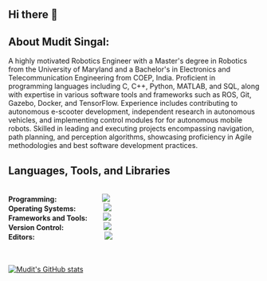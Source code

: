 ## Hi there 👋

<!--
**muditsingal/muditsingal** is a ✨ _special_ ✨ repository because its `README.md` (this file) appears on your GitHub profile.

-->

## About Mudit Singal:

A highly motivated Robotics Engineer with a Master's degree in Robotics from the University of Maryland and a Bachelor's in Electronics and Telecommunication Engineering from COEP, India. Proficient in programming languages including C, C++, Python, MATLAB, and SQL, along with expertise in various software tools and frameworks such as ROS, Git, Gazebo, Docker, and TensorFlow. Experience includes contributing to autonomous e-scooter development, independent research in autonomous vehicles, and implementing control modules for for autonomous mobile robots. Skilled in leading and executing projects encompassing navigation, path planning, and perception algorithms, showcasing proficiency in Agile methodologies and best software development practices.


<h2>Languages, Tools, and Libraries</h2>
<br/>
<div align="left">
    <b>Programming: &emsp;&emsp;&emsp;&emsp;&emsp;&emsp;&nbsp;</b><img src="https://skillicons.dev/icons?i=python,cpp,c,matlab,bash,cmake" /><br>
    <b>Operating Systems: &emsp;&emsp;&emsp;&ensp;&nbsp;</b><img src="https://skillicons.dev/icons?i=linux,ubuntu,arch,windows" /><br>
    <b>Frameworks and Tools: &emsp;&emsp;</b><img src="https://skillicons.dev/icons?i=ros,opencv,pytorch,tensorflow,unity,postgres" /><br>
    <b>Version Control: &emsp;&emsp;&emsp;&emsp;&emsp;&ensp;</b><img src="https://skillicons.dev/icons?i=docker,github,git,jenkins" /><br>
    <b>Editors: &emsp;&emsp;&emsp;&emsp;&emsp;&emsp;&emsp;&emsp;&emsp;&ensp;&nbsp;</b><img src="https://skillicons.dev/icons?i=vscode,arduino,anaconda,latex,visualstudio,sublime"/><br>

</div>

<br>
<br>

[![Mudit's GitHub stats](https://github-readme-stats.vercel.app/api?username=muditsingal&theme=tokyonight&show_icons=true)](https://github.com/anuraghazra/github-readme-stats)


<!--
Related source is from: https://kilienazure.com/github-profile-readme/
-->
